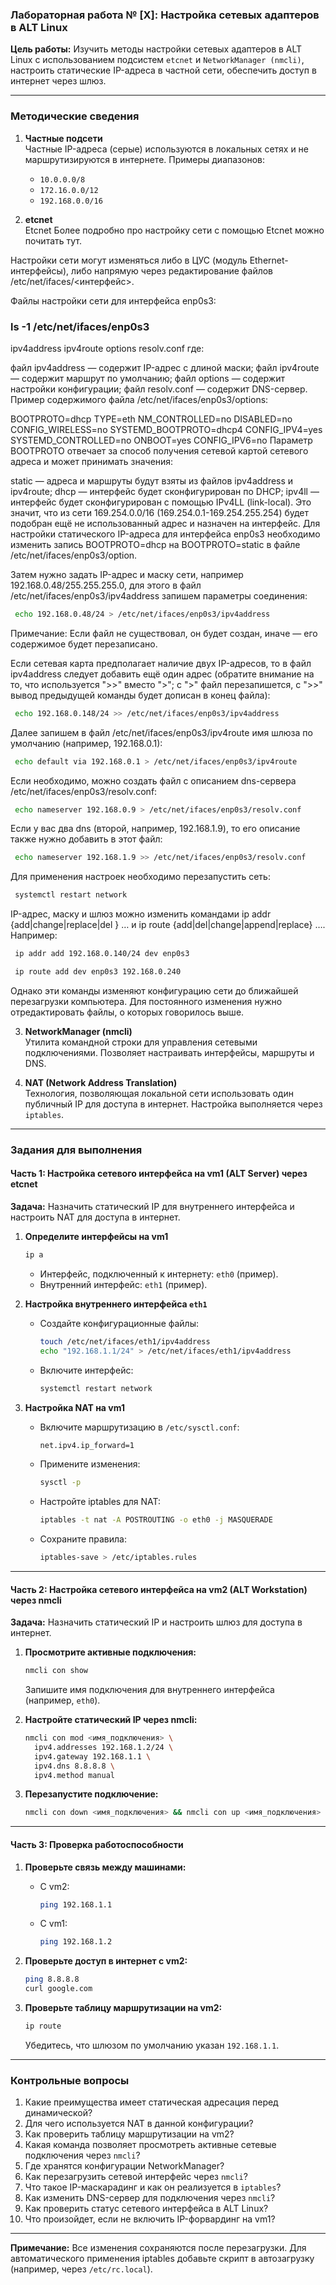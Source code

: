 ### Лабораторная работа № [X]: Настройка сетевых адаптеров в ALT Linux  
**Цель работы:** Изучить методы настройки сетевых адаптеров в ALT Linux с использованием подсистем `etcnet` и `NetworkManager (nmcli)`, настроить статические IP-адреса в частной сети, обеспечить доступ в интернет через шлюз.  

---

### Методические сведения  
1. **Частные подсети**  
   Частные IP-адреса (серые) используются в локальных сетях и не маршрутизируются в интернете. Примеры диапазонов:  
   - `10.0.0.0/8`  
   - `172.16.0.0/12`  
   - `192.168.0.0/16`  

2. **etcnet**  
   Etcnet
Более подробно про настройку сети с помощью Etcnet можно почитать тут.

Настройки сети могут изменяться либо в ЦУС (модуль Ethernet-интерфейсы), либо напрямую через редактирование файлов /etc/net/ifaces/<интерфейс>.

Файлы настройки сети для интерфейса enp0s3:

### ls -1 /etc/net/ifaces/enp0s3
ipv4address
ipv4route
options
resolv.conf
где:

файл ipv4address — содержит IP-адрес с длиной маски;
файл ipv4route — содержит маршрут по умолчанию;
файл options — содержит настройки конфигурации;
файл resolv.conf — содержит DNS-сервер.
Пример содержимого файла /etc/net/ifaces/enp0s3/options:

BOOTPROTO=dhcp
TYPE=eth
NM_CONTROLLED=no
DISABLED=no
CONFIG_WIRELESS=no
SYSTEMD_BOOTPROTO=dhcp4
CONFIG_IPV4=yes
SYSTEMD_CONTROLLED=no
ONBOOT=yes
CONFIG_IPV6=no
Параметр BOOTPROTO отвечает за способ получения сетевой картой сетевого адреса и может принимать значения:

static — адреса и маршруты будут взяты из файлов ipv4address и ipv4route;
dhcp — интерфейс будет сконфигурирован по DHCP;
ipv4ll — интерфейс будет сконфигурирован с помощью IPv4LL (link-local). Это значит, что из сети 169.254.0.0/16 (169.254.0.1-169.254.255.254) будет подобран ещё не использованный адрес и назначен на интерфейс.
Для настройки статического IP-адреса для интерфейса enp0s3 необходимо изменить запись BOOTPROTO=dhcp на BOOTPROTO=static в файле /etc/net/ifaces/enp0s3/option.

Затем нужно задать IP-адрес и маску сети, например 192.168.0.48/255.255.255.0, для этого в файл /etc/net/ifaces/enp0s3/ipv4address запишем параметры соединения:

```bash
 echo 192.168.0.48/24 > /etc/net/ifaces/enp0s3/ipv4address
```
Примечание: Если файл не существовал, он будет создан, иначе — его содержимое будет перезаписано.

Если сетевая карта предполагает наличие двух IP-адресов, то в файл ipv4address следует добавить ещё один адрес (обратите внимание на то, что используется ">>" вместо ">"; с ">" файл перезапишется, с ">>" вывод предыдущей команды будет дописан в конец файла):

```bash
 echo 192.168.0.148/24 >> /etc/net/ifaces/enp0s3/ipv4address
```
Далее запишем в файл /etc/net/ifaces/enp0s3/ipv4route имя шлюза по умолчанию (например, 192.168.0.1):

```bash
 echo default via 192.168.0.1 > /etc/net/ifaces/enp0s3/ipv4route
```
Если необходимо, можно создать файл с описанием dns-сервера /etc/net/ifaces/enp0s3/resolv.conf:

```bash
 echo nameserver 192.168.0.9 > /etc/net/ifaces/enp0s3/resolv.conf
```
Если у вас два dns (второй, например, 192.168.1.9), то его описание также нужно добавить в этот файл:

```bash
 echo nameserver 192.168.1.9 >> /etc/net/ifaces/enp0s3/resolv.conf
```
Для применения настроек необходимо перезапустить сеть:

```bash
 systemctl restart network
```
IP-адрес, маску и шлюз можно изменить командами ip addr {add|change|replace|del } … и ip route {add|del|change|append|replace} …. Например:

```bash
 ip addr add 192.168.0.140/24 dev enp0s3
```
```bash
 ip route add dev enp0s3 192.168.0.240
```
Однако эти команды изменяют конфигурацию сети до ближайшей перезагрузки компьютера. Для постоянного изменения нужно отредактировать файлы, о которых говорилось выше.

3. **NetworkManager (nmcli)**  
   Утилита командной строки для управления сетевыми подключениями. Позволяет настраивать интерфейсы, маршруты и DNS.  

4. **NAT (Network Address Translation)**  
   Технология, позволяющая локальной сети использовать один публичный IP для доступа в интернет. Настройка выполняется через `iptables`.  

---

### Задания для выполнения  

#### Часть 1: Настройка сетевого интерфейса на vm1 (ALT Server) через etcnet  
**Задача:** Назначить статический IP для внутреннего интерфейса и настроить NAT для доступа в интернет.  

1. **Определите интерфейсы на vm1**  
   ```bash
   ip a
   ```  
   - Интерфейс, подключенный к интернету: `eth0` (пример).  
   - Внутренний интерфейс: `eth1` (пример).  

2. **Настройка внутреннего интерфейса `eth1`**  
   - Создайте конфигурационные файлы:  
     ```bash
     touch /etc/net/ifaces/eth1/ipv4address
     echo "192.168.1.1/24" > /etc/net/ifaces/eth1/ipv4address
     ```  
   - Включите интерфейс:  
     ```bash
     systemctl restart network
     ```  

3. **Настройка NAT на vm1**  
   - Включите маршрутизацию в `/etc/sysctl.conf`:  
     ```bash
     net.ipv4.ip_forward=1
     ```  
   - Примените изменения:  
     ```bash
     sysctl -p
     ```  
   - Настройте iptables для NAT:  
     ```bash
     iptables -t nat -A POSTROUTING -o eth0 -j MASQUERADE
     ```  
   - Сохраните правила:  
     ```bash
     iptables-save > /etc/iptables.rules
     ```  

---

#### Часть 2: Настройка сетевого интерфейса на vm2 (ALT Workstation) через nmcli  
**Задача:** Назначить статический IP и настроить шлюз для доступа в интернет.  

1. **Просмотрите активные подключения:**  
   ```bash
   nmcli con show
   ```  
   Запишите имя подключения для внутреннего интерфейса (например, `eth0`).  

2. **Настройте статический IP через nmcli:**  
   ```bash
   nmcli con mod <имя_подключения> \
     ipv4.addresses 192.168.1.2/24 \
     ipv4.gateway 192.168.1.1 \
     ipv4.dns 8.8.8.8 \
     ipv4.method manual
   ```  

3. **Перезапустите подключение:**  
   ```bash
   nmcli con down <имя_подключения> && nmcli con up <имя_подключения>
   ```  

---

#### Часть 3: Проверка работоспособности  
1. **Проверьте связь между машинами:**  
   - С vm2:  
     ```bash
     ping 192.168.1.1
     ```  
   - С vm1:  
     ```bash
     ping 192.168.1.2
     ```  

2. **Проверьте доступ в интернет с vm2:**  
   ```bash
   ping 8.8.8.8
   curl google.com
   ```  

3. **Проверьте таблицу маршрутизации на vm2:**  
   ```bash
   ip route
   ```  
   Убедитесь, что шлюзом по умолчанию указан `192.168.1.1`.  

---

### Контрольные вопросы  
1. Какие преимущества имеет статическая адресация перед динамической?  
2. Для чего используется NAT в данной конфигурации?  
3. Как проверить таблицу маршрутизации на vm2?  
4. Какая команда позволяет просмотреть активные сетевые подключения через `nmcli`?  
5. Где хранятся конфигурации NetworkManager?  
6. Как перезагрузить сетевой интерфейс через `nmcli`?  
7. Что такое IP-маскарадинг и как он реализуется в `iptables`?  
8. Как изменить DNS-сервер для подключения через `nmcli`?  
9. Как проверить статус сетевого интерфейса в ALT Linux?  
10. Что произойдет, если не включить IP-форвардинг на vm1?  

---

**Примечание:** Все изменения сохраняются после перезагрузки. Для автоматического применения iptables добавьте скрипт в автозагрузку (например, через `/etc/rc.local`).
